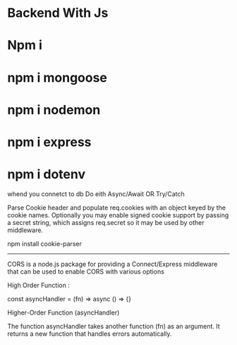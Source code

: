 # Backend With Js

# Npm i 

# npm i mongoose

# npm i nodemon

# npm i express

# npm i dotenv



whend you connetct to db Do eith Async/Await OR Try/Catch


Parse Cookie header and populate req.cookies with an object keyed by the cookie names. Optionally you may enable signed cookie support by passing a secret string, which assigns req.secret so it may be used by other middleware.

npm install cookie-parser

------------

CORS is a node.js package for providing a Connect/Express middleware that can be used to enable CORS with various options



High Order Function :

const asyncHandler = (fn) => async () => {}

Higher-Order Function (asyncHandler)

The function asyncHandler takes another function (fn) as an argument.
It returns a new function that handles errors automatically.